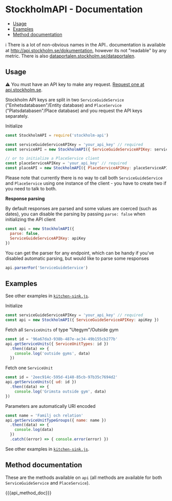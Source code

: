 # StockholmAPI - Documentation

- [Usage](#usage)
- [Examples](#examples)
- [Method documentation](#method-documentation)

:information_source: There is a lot of non-obvious names in the API.. documentation is available at http://api.stockholm.se/dokumentation, however its not "readable" by any metric. There is also [dataportalen.stockholm.se/dataportalen](http://dataportalen.stockholm.se/dataportalen/).


## Usage

:warning: You must have an API key to make any request. [Request one at api.stockholm.se](http://api.stockholm.se/).

Stockholm API keys are split in two `ServiceGuideService` ("Enhetsdatabasen"/Entity database) and `PlaceService` ("Platsdatabasen"/Place database) and you request the API keys separately.

Initialize

```javascript
const StockholmAPI = require('stockholm-api')

const serviceGuideServiceAPIKey = 'your_api_key' // required
const serviceAPI = new StockholmAPI({ ServiceGuideServiceAPIKey: serviceGuideServiceAPIKey })

// or to initialize a PlaceService client
const placeServiceAPIKey = 'your_api_key' // required
const placeAPI = new StockholmAPI({ PlaceServiceAPIKey: placeServiceAPIKey })
```

Please note that currently there is no way to call both `ServiceGuideService` and `PlaceService` using one instance of the client - you have to create two if you need to talk to both.

__Response parsing__

By default responses are parsed and some values are coerced (such as dates), you can disable the parsing by passing `parse: false` when initializing the API client

```javascript
const api = new StockholmAPI({
  parse: false,
  ServiceGuideServiceAPIKey: apiKey
})
```

You can get the parser for any endpoint, which can be handy if you've disabled automatic parsing, but would like to parse some responses

```javascript
api.parserFor('ServiceGuideService')
```

## Examples

See other examples in [`kitchen-sink.js`](kitchen-sink.js).

Initialize

```javascript
const serviceGuideServiceAPIKey = 'your_api_key' // required
const api = new StockholmAPI({ ServiceGuideServiceAPIKey: apiKey })
```

Fetch all `ServiceUnits` of type "Utegym"/Outside gym

```javascript
const id = '96a67da3-938b-487e-ac34-49b155cb277b'
api.getServiceUnits({ ServiceUnitTypes: id })
  .then((data) => {
    console.log('outside gyms', data)
  })
```

Fetch one `ServiceUnit`

```javascript
const id = '2eec914c-595d-4148-85cb-97b35c7694d2'
api.getServiceUnits({ ud: id })
  .then((data) => {
    console.log('Grimsta outside gym', data)
})
```

Parameters are automatically URI encoded

```javascript
const name = 'Familj och relation'
api.getServiceUnitTypeGroups({ name: name })
  .then((data) => {
    console.log(data)
  })
  .catch((error) => { console.error(error) })
```

See other examples in [`kitchen-sink.js`](kitchen-sink.js).

## Method documentation

These are the methods available on `api` (all methods are available for both `ServiceGuideService` and `PlaceService`).

{{{api_method_doc}}}
